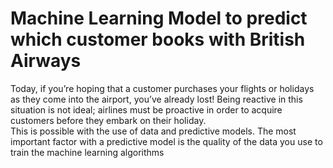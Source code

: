 # Machine Learning Model to predict which customer books with British Airways<br>
  Today, if you’re hoping that a customer purchases your flights or holidays as they come into the airport, you’ve already lost! Being reactive in this situation is not ideal; airlines must be proactive in order to acquire customers before they embark on their holiday.<br>
  This is possible with the use of data and predictive models. The most important factor with a predictive model is the quality of the data you use to train the machine learning algorithms<br>
